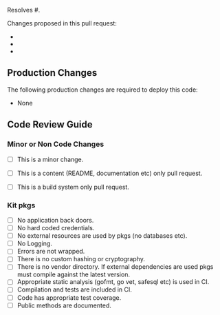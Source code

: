 Resolves #.

Changes proposed in this pull request:

-
-
-

## Production Changes

The following production changes are required to deploy this code:

- None

## Code Review Guide

### Minor or Non Code Changes

- [ ] This is a minor change.
- [ ] This is a content (README, documentation etc) only pull request.
- [ ] This is a build system only pull request.


### Kit pkgs

- [ ] No application back doors.
- [ ] No hard coded credentials.
- [ ] No external resources are used by pkgs (no databases etc).
- [ ] No Logging.
- [ ] Errors are not wrapped.
- [ ] There is no custom hashing or cryptography.
- [ ] There is no vendor directory.  If external dependencies are used pkgs must compile against the latest version.
- [ ] Appropriate static analysis (gofmt, go vet, safesql etc) is used in CI.
- [ ] Compilation and tests are included in CI.
- [ ] Code has appropriate test coverage.
- [ ] Public methods are documented.

